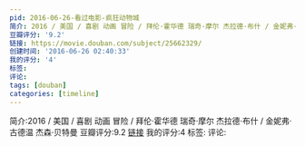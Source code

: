 ```yaml
---
pid: 2016-06-26-看过电影-疯狂动物城
简介: 2016 / 美国 / 喜剧 动画 冒险 / 拜伦·霍华德 瑞奇·摩尔 杰拉德·布什 / 金妮弗·古德温 杰森·贝特曼
豆瓣评分: '9.2'
链接: https://movie.douban.com/subject/25662329/
创建时间: '2016-06-26 02:40:33'
我的评分: '4'
标签:
评论:
tags: [douban]
categories: [timeline]
---
```

简介:2016 / 美国 / 喜剧 动画 冒险 / 拜伦·霍华德 瑞奇·摩尔 杰拉德·布什 / 金妮弗·古德温 杰森·贝特曼
豆瓣评分:9.2
[链接](https://movie.douban.com/subject/25662329/)
我的评分:4
标签:
评论:
